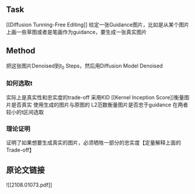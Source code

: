 ## Task
[[Diffusion Tunning-Free Editing]]
给定一张Guidance图片，比如是从某个图片上画一些草图或者是笔画作为guidance，要生成一张真实图片
## Method
把这张图片Denoised到$t_0$ Steps，然后用Diffusion Model Denoised
### 如何选取t
实际上是真实性和忠实度的trade-off
采用KID [[Kernel Inception Score]]衡量图片是否真实
使用生成的图片与原图的 L2范数衡量图片是否忠于guidance
在两者较小的t区间选取
### 理论证明
证明了如果想要生成真实的图片，必须牺牲一部分的忠实度【定量解释上面的Trade-off】
## 原论文链接
![[2108.01073.pdf]]